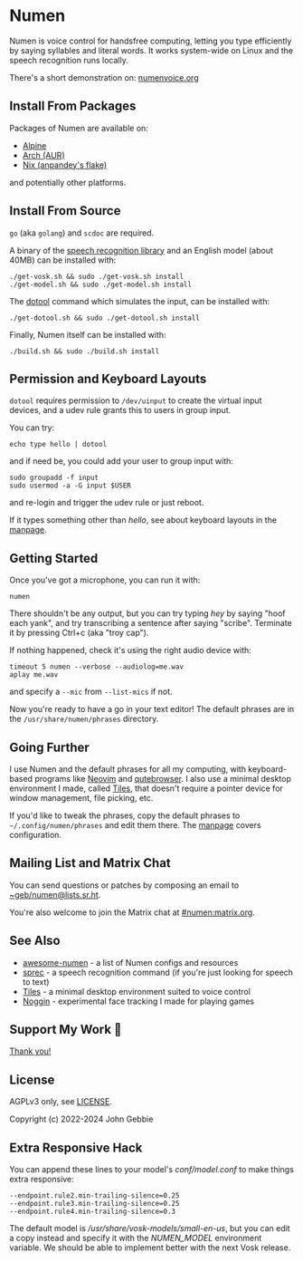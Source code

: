# Numen

Numen is voice control for handsfree computing, letting you type efficiently
by saying syllables and literal words. It works system-wide on Linux and
the speech recognition runs locally.

There's a short demonstration on: [numenvoice.org](https://numenvoice.org)

## Install From Packages

Packages of Numen are available on:

- [Alpine](https://pkgs.alpinelinux.org/packages?name=numen)
- [Arch (AUR)](https://aur.archlinux.org/packages?SeB=N&K=numen)
- [Nix (anpandey's flake)](https://github.com/anpandey/numen-nix)

and potentially other platforms.

## Install From Source

`go` (aka `golang`) and `scdoc` are required.

A binary of the [speech recognition library](https://alphacephei.com/vosk)
and an English model (about 40MB) can be installed with:

    ./get-vosk.sh && sudo ./get-vosk.sh install
    ./get-model.sh && sudo ./get-model.sh install

The [dotool](https://sr.ht/~geb/dotool) command which simulates the input,
can be installed with:

    ./get-dotool.sh && sudo ./get-dotool.sh install

Finally, Numen itself can be installed with:

    ./build.sh && sudo ./build.sh install

## Permission and Keyboard Layouts

`dotool` requires permission to `/dev/uinput` to create the virtual input
devices, and a udev rule grants this to users in group input.

You can try:

    echo type hello | dotool

and if need be, you could add your user to group input with:

    sudo groupadd -f input
    sudo usermod -a -G input $USER

and re-login and trigger the udev rule or just reboot.

If it types something other than *hello*, see about keyboard layouts in the
[manpage](doc/numen.1.scd).

## Getting Started

Once you've got a microphone, you can run it with:

    numen

There shouldn't be any output, but you can try typing *hey* by saying "hoof
each yank", and try transcribing a sentence after saying "scribe". Terminate
it by pressing Ctrl+c (aka "troy cap").

If nothing happened, check it's using the right audio device with:

    timeout 5 numen --verbose --audiolog=me.wav
    aplay me.wav

and specify a `--mic` from `--list-mics` if not.

Now you're ready to have a go in your text editor! The default phrases are
in the `/usr/share/numen/phrases` directory.

## Going Further

I use Numen and the default phrases for all my computing, with
keyboard-based programs like [Neovim](https://neovim.io) and
[qutebrowser](https://qutebrowser.org). I also use a minimal desktop
environment I made, called [Tiles](https://git.sr.ht/~geb/tiles), that
doesn't require a pointer device for window management, file picking, etc.

If you'd like to tweak the phrases, copy the default phrases to
`~/.config/numen/phrases` and edit them there. The [manpage](doc/numen.1.scd)
covers configuration.

## Mailing List and Matrix Chat

You can send questions or patches by composing an email to
[~geb/numen@lists.sr.ht](https://lists.sr.ht/~geb/numen).

You're also welcome to join the Matrix chat at
[#numen:matrix.org](https://matrix.to/#/#numen:matrix.org).

## See Also

* [awesome-numen](https://git.sr.ht/~geb/awesome-numen) - a list of Numen
  configs and resources
* [sprec](https://git.sr.ht/~geb/sprec) - a speech recognition command
  (if you're just looking for speech to text)
* [Tiles](https://git.sr.ht/~geb/tiles) - a minimal desktop environment
  suited to voice control
* [Noggin](https://git.sr.ht/~geb/noggin) - experimental face tracking I
  made for playing games

## Support My Work 👀

[Thank you!](https://liberapay.com/geb)

## License

AGPLv3 only, see [LICENSE](./LICENSE).

Copyright (c) 2022-2024 John Gebbie

## Extra Responsive Hack

You can append these lines to your model's *conf/model.conf* to make things
extra responsive:

    --endpoint.rule2.min-trailing-silence=0.25
    --endpoint.rule3.min-trailing-silence=0.25
    --endpoint.rule4.min-trailing-silence=0.3

The default model is */usr/share/vosk-models/small-en-us*, but you can edit
a copy instead and specify it with the *NUMEN_MODEL* environment variable. We
should be able to implement better with the next Vosk release.
